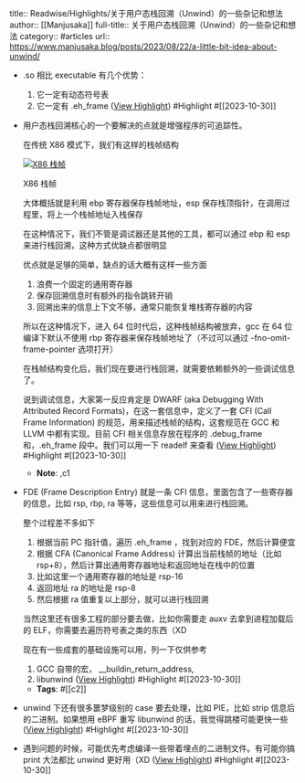 title:: Readwise/Highlights/关于用户态栈回溯（Unwind）的一些杂记和想法
author:: [[Manjusaka]]
full-title:: 关于用户态栈回溯（Unwind）的一些杂记和想法
category:: #articles
url:: https://www.manjusaka.blog/posts/2023/08/22/a-little-bit-idea-about-unwind/
- .so 相比 executable 有几个优势：
  
  1.  它一定有动态符号表
  2.  它一定有 .eh_frame ([View Highlight](https://read.readwise.io/read/01hdza2bhwtzyt7mnhamdh67hm)) #Highlight #[[2023-10-30]]
- 用户态栈回溯核心的一个要解决的点就是增强程序的可追踪性。
  
  在传统 X86 模式下，我们有这样的栈帧结构
  
  [![X86 栈帧](https://github.com/Zheaoli/zheaoli.github.io/assets/7054676/a1015149-4160-4f3c-b2da-dab8ff4ad2a4)](https://github.com/Zheaoli/zheaoli.github.io/assets/7054676/a1015149-4160-4f3c-b2da-dab8ff4ad2a4)
  
  X86 栈帧
  
  大体概括就是利用 ebp 寄存器保存栈帧地址，esp 保存栈顶指针，在调用过程里，将上一个栈帧地址入栈保存
  
  在这种情况下，我们不管是调试器还是其他的工具，都可以通过 ebp 和 esp 来进行栈回溯，这种方式优缺点都很明显
  
  优点就是足够的简单，缺点的话大概有这样一些方面
  
  1.  浪费一个固定的通用寄存器
  2.  保存回溯信息时有额外的指令跳转开销
  3.  回溯出来的信息上下文不够，通常只能恢复堆栈寄存器的内容
  
  所以在这种情况下，进入 64 位时代后，这种栈帧结构被放弃，gcc 在 64 位编译下默认不使用 rbp 寄存器来保存栈帧地址了（不过可以通过 -fno-omit-frame-pointer 选项打开）
  
  在栈帧结构变化后，我们现在要进行栈回溯，就需要依赖额外的一些调试信息了。
  
  说到调试信息，大家第一反应肯定是 DWARF (aka Debugging With Attributed Record Formats)，在这一套信息中，定义了一套 CFI (Call Frame Information) 的规范，用来描述栈帧的结构，这套规范在 GCC 和 LLVM 中都有实现。目前 CFI 相关信息存放在程序的 .debug_frame 和，.eh_frame 段中。我们可以用一下 readelf 来查看 ([View Highlight](https://read.readwise.io/read/01hdza53bj5qfa6rx0rzvw6m8n)) #Highlight #[[2023-10-30]]
	- **Note**: ,c1
- FDE (Frame Description Entry) 就是一条 CFI 信息，里面包含了一些寄存器的信息，比如 rsp, rbp, ra 等等，这些信息可以用来进行栈回溯。
  
  整个过程差不多如下
  
  1.  根据当前 PC 指针值，遍历 .eh_frame ，找到对应的 FDE，然后计算便宜
  2.  根据 CFA (Canonical Frame Address) 计算出当前栈帧的地址（比如 rsp+8），然后计算出通用寄存器地址和返回地址在栈中的位置
  3.  比如这里一个通用寄存器的地址是 rsp-16
  4.  返回地址 ra 的地址是 rsp-8
  5.  然后根据 ra 值重复以上部分，就可以进行栈回溯
  
  当然这里还有很多工程的部分要去做，比如你需要走 auxv 去拿到进程加载后的 ELF，你需要去遍历符号表之类的东西（XD
  
  现在有一些成套的基础设施可以用，列一下仅供参考
  
  1.  GCC 自带的宏， __buildin_return_address,
  2.  libunwind ([View Highlight](https://read.readwise.io/read/01hdza6e7hrp6prgwk7p45raaz)) #Highlight #[[2023-10-30]]
	- **Tags**: #[[c2]]
- unwind 下还有很多噩梦级别的 case 要去处理，比如 PIE，比如 strip 信息后的二进制。如果想用 eBPF 重写 libunwind 的话，我觉得跳楼可能更快一些 ([View Highlight](https://read.readwise.io/read/01hdza714nws3brmqra7b5cw0t)) #Highlight #[[2023-10-30]]
- 遇到问题的时候，可能优先考虑编译一些带着埋点的二进制文件。有可能你搞 print 大法都比 unwind 更好用（XD ([View Highlight](https://read.readwise.io/read/01hdza7c68k6kag4rj6xtj09ee)) #Highlight #[[2023-10-30]]